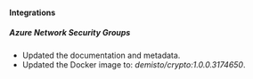 #### Integrations

##### Azure Network Security Groups

- Updated the documentation and metadata. 
- Updated the Docker image to: *demisto/crypto:1.0.0.3174650*.
